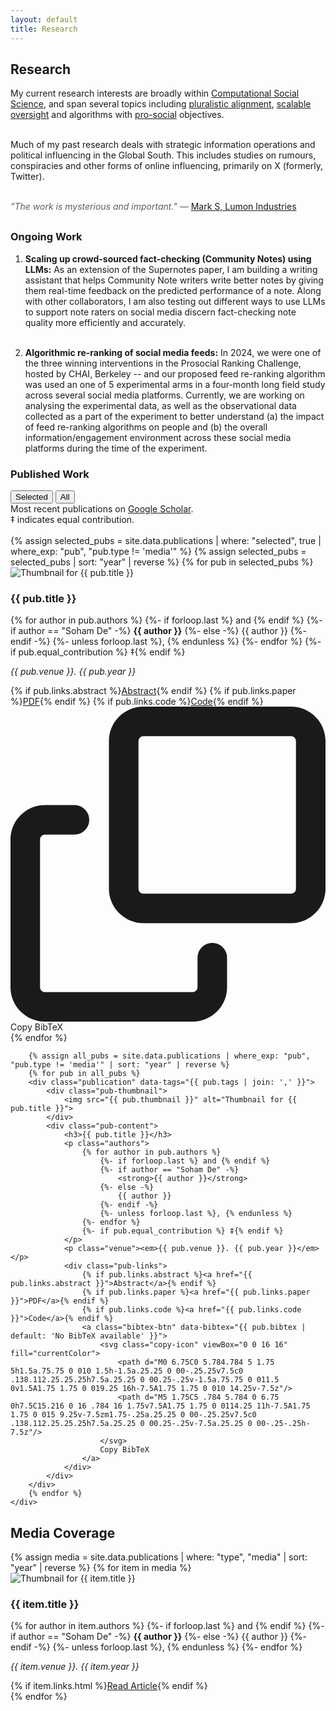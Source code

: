 ```yaml
---
layout: default
title: Research
---
```


## Research

 My current research interests are broadly within <a href="https://www.science.org/doi/10.1126/science.1167742">Computational Social Science</a>, and span several topics including <a href="https://dl.acm.org/doi/10.5555/3692070.3693952">pluralistic alignment</a>, <a href="https://arxiv.org/pdf/1606.06565">scalable oversight</a> and algorithms with <a href="https://humancompatible.ai/news/2024/01/18/the-prosocial-ranking-challenge-60000-in-prizes-for-better-social-media-algorithms/">pro-social</a> objectives.<br/><br/>

 Much of my past research deals with strategic information operations and political influencing in the Global South. This includes studies on rumours, conspiracies and other forms of online influencing, primarily on X (formerly, Twitter).<br/><br/>


<p style="font-style: italic; color: #586069; margin-bottom: 30px;">
    "The work is mysterious and important." — <a href="https://www.imdb.com/title/tt11280740/" style="font-style: normal;">Mark S, Lumon Industries</a>
</p>

### Ongoing Work

1. <b>Scaling up crowd-sourced fact-checking (Community Notes) using LLMs:</b>
    As an extension of the Supernotes paper, I am building a writing assistant that helps Community Note writers write better notes by giving them real-time feedback on the predicted performance of a note. Along with other collaborators, I am also testing out different ways to use LLMs to support note raters on social media discern fact-checking note quality more efficiently and accurately.<br/><br/> 

2. <b>Algorithmic re-ranking of social media feeds:</b>
    In 2024, we were one of the three winning interventions in the Prosocial Ranking Challenge, hosted by CHAI, Berkeley -- and our proposed feed re-ranking algorithm was used an one of 5 experimental arms in a four-month long field study across several social media platforms. Currently, we are working on analysing the experimental data, as well as the observational data collected as a part of the experiment to better understand (a) the impact of feed re-ranking algorithms on people and (b) the overall information/engagement environment across these social media platforms during the time of the experiment. 

### Published Work

<div class="tab-container">
    <button class="tab-button active" data-tab="selected">Selected</button>
    <button class="tab-button" data-tab="all">All</button>
</div>
Most recent publications on <a href="#">Google Scholar</a>. <br/>
‡ indicates equal contribution. <br/> <br/>

<div id="selected" class="tab-content active">
    {% assign selected_pubs = site.data.publications | where: "selected", true | where_exp: "pub", "pub.type != 'media'" %}
    {% assign selected_pubs = selected_pubs | sort: "year" | reverse %}
    {% for pub in selected_pubs %}
        <div class="publication">
            <div class="pub-thumbnail">
                <img src="{{ pub.thumbnail }}" alt="Thumbnail for {{ pub.title }}">
            </div>
            <div class="pub-content">
                <h3>{{ pub.title }}</h3>
                <p class="authors">
                    {% for author in pub.authors %}
                        {%- if forloop.last %} and {% endif %}
                        {%- if author == "Soham De" -%}
                            <strong>{{ author }}</strong>
                        {%- else -%}
                            {{ author }}
                        {%- endif -%}
                        {%- unless forloop.last %}, {% endunless %}
                    {%- endfor %}
                    {%- if pub.equal_contribution %} ‡{% endif %}
                </p>
                <p class="venue"><em>{{ pub.venue }}. {{ pub.year }}</em></p>
                <div class="pub-links">
                    {% if pub.links.abstract %}<a href="{{ pub.links.abstract }}">Abstract</a>{% endif %}
                    {% if pub.links.paper %}<a href="{{ pub.links.paper }}">PDF</a>{% endif %}
                    {% if pub.links.code %}<a href="{{ pub.links.code }}">Code</a>{% endif %}
                    <a class="bibtex-btn" data-bibtex="{{ pub.bibtex | default: 'No BibTeX available' }}">
                        <svg class="copy-icon" viewBox="0 0 16 16" fill="currentColor">
                            <path d="M0 6.75C0 5.784.784 5 1.75 5h1.5a.75.75 0 010 1.5h-1.5a.25.25 0 00-.25.25v7.5c0 .138.112.25.25.25h7.5a.25.25 0 00.25-.25v-1.5a.75.75 0 011.5 0v1.5A1.75 1.75 0 019.25 16h-7.5A1.75 1.75 0 010 14.25v-7.5z"/>
                            <path d="M5 1.75C5 .784 5.784 0 6.75 0h7.5C15.216 0 16 .784 16 1.75v7.5A1.75 1.75 0 0114.25 11h-7.5A1.75 1.75 0 015 9.25v-7.5zm1.75-.25a.25.25 0 00-.25.25v7.5c0 .138.112.25.25.25h7.5a.25.25 0 00.25-.25v-7.5a.25.25 0 00-.25-.25h-7.5z"/>
                        </svg>
                        Copy BibTeX
                    </a>
                </div>
            </div>
        </div>
    {% endfor %}
</div>

<div id="all" class="tab-content">
    <div class="publications-main">
        
        {% assign all_pubs = site.data.publications | where_exp: "pub", "pub.type != 'media'" | sort: "year" | reverse %}
        {% for pub in all_pubs %}
        <div class="publication" data-tags="{{ pub.tags | join: ',' }}">
            <div class="pub-thumbnail">
                <img src="{{ pub.thumbnail }}" alt="Thumbnail for {{ pub.title }}">
            </div>
            <div class="pub-content">
                <h3>{{ pub.title }}</h3>
                <p class="authors">
                    {% for author in pub.authors %}
                        {%- if forloop.last %} and {% endif %}
                        {%- if author == "Soham De" -%}
                            <strong>{{ author }}</strong>
                        {%- else -%}
                            {{ author }}
                        {%- endif -%}
                        {%- unless forloop.last %}, {% endunless %}
                    {%- endfor %}
                    {%- if pub.equal_contribution %} ‡{% endif %}
                </p>
                <p class="venue"><em>{{ pub.venue }}. {{ pub.year }}</em></p>
                <div class="pub-links">
                    {% if pub.links.abstract %}<a href="{{ pub.links.abstract }}">Abstract</a>{% endif %}
                    {% if pub.links.paper %}<a href="{{ pub.links.paper }}">PDF</a>{% endif %}
                    {% if pub.links.code %}<a href="{{ pub.links.code }}">Code</a>{% endif %}
                    <a class="bibtex-btn" data-bibtex="{{ pub.bibtex | default: 'No BibTeX available' }}">
                        <svg class="copy-icon" viewBox="0 0 16 16" fill="currentColor">
                            <path d="M0 6.75C0 5.784.784 5 1.75 5h1.5a.75.75 0 010 1.5h-1.5a.25.25 0 00-.25.25v7.5c0 .138.112.25.25.25h7.5a.25.25 0 00.25-.25v-1.5a.75.75 0 011.5 0v1.5A1.75 1.75 0 019.25 16h-7.5A1.75 1.75 0 010 14.25v-7.5z"/>
                            <path d="M5 1.75C5 .784 5.784 0 6.75 0h7.5C15.216 0 16 .784 16 1.75v7.5A1.75 1.75 0 0114.25 11h-7.5A1.75 1.75 0 015 9.25v-7.5zm1.75-.25a.25.25 0 00-.25.25v7.5c0 .138.112.25.25.25h7.5a.25.25 0 00.25-.25v-7.5a.25.25 0 00-.25-.25h-7.5z"/>
                        </svg>
                        Copy BibTeX
                    </a>
                </div>
            </div>
        </div>
        {% endfor %}
    </div>
</div>

## Media Coverage

<div class="publications-list">
    {% assign media = site.data.publications | where: "type", "media" | sort: "year" | reverse %}
    {% for item in media %}
    <div class="publication">
        <div class="pub-thumbnail">
            <img src="{{ item.thumbnail }}" alt="Thumbnail for {{ item.title }}">
        </div>
        <div class="pub-content">
            <h3>{{ item.title }}</h3>
            <p class="authors">
                {% for author in item.authors %}
                    {%- if forloop.last %} and {% endif %}
                    {%- if author == "Soham De" -%}
                        <strong>{{ author }}</strong>
                    {%- else -%}
                        {{ author }}
                    {%- endif -%}
                    {%- unless forloop.last %}, {% endunless %}
                {%- endfor %}
            </p>
            <p class="venue"><em>{{ item.venue }}. {{ item.year }}</em></p>
            <div class="pub-links">
                {% if item.links.html %}<a href="{{ item.links.html }}">Read Article</a>{% endif %}
            </div>
        </div>
    </div>
    {% endfor %}
</div> 